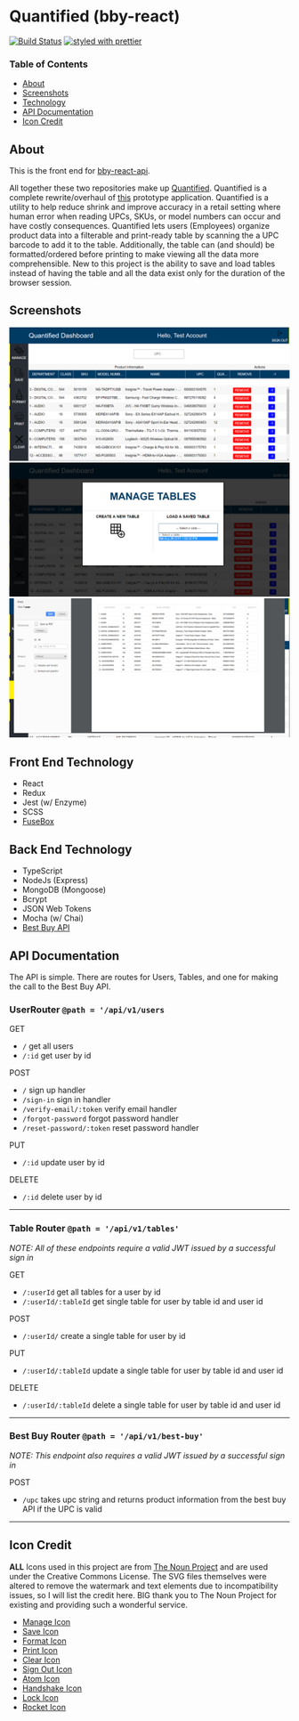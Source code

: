 # Quantified (bby-react)

[![Build Status](https://travis-ci.org/chrstntdd/bby-react.svg?branch=master)](https://travis-ci.org/chrstntdd/bby-react)
[![styled with prettier](https://img.shields.io/badge/styled_with-prettier-ff69b4.svg)](https://github.com/prettier/prettier)

### Table of Contents
+ [About](#about)
+ [Screenshots](#screenshots)
+ [Technology](#front-end-technology)
+ [API Documentation](#api-documentation)
+ [Icon Credit](#icon-credit)



## About
This is the front end for [bby-react-api](https://github.com/chrstntdd/bby-react-api).

All together these two repositories make up [Quantified](https://developer-madeline-27128.netlify.com/).
Quantified is a complete rewrite/overhaul of [this](https://github.com/chrstntdd/bby-app) prototype application. Quantified is a utility to help reduce shrink and improve accuracy in a retail setting where human error when reading UPCs, SKUs, or model numbers can occur and have costly consequences. Quantified lets users (Employees) organize product data into a filterable and print-ready table by scanning the a UPC barcode to add it to the table. Additionally, the table can (and should) be formatted/ordered before printing to make viewing all the data more comprehensible. New to this project is the ability to save and load tables instead of having the table and all the data exist only for the duration of the browser session. 


## Screenshots

![alt text](./config/screens/q1-ss.png "Main view")
![alt text](./config/screens/q2-ss.png "Manage view")
![alt text](./config/screens/q3-ss.png "Formatted print preview")



## Front End Technology
+ React
+ Redux
+ Jest (w/ Enzyme)
+ SCSS
+ [FuseBox](https://github.com/fuse-box/fuse-box)

## Back End Technology

+ TypeScript
+ NodeJs (Express)
+ MongoDB (Mongoose)
+ Bcrypt
+ JSON Web Tokens
+ Mocha (w/ Chai)
+ [Best Buy API ](https://github.com/BestBuyAPIs/bestbuy-sdk-js)

## API Documentation

The API is simple. There are routes for Users, Tables, and one for making the call to the Best Buy API.

### UserRouter `@path = '/api/v1/users`
GET
+ `/` get all users
+ `/:id` get user by id

POST
+ `/` sign up handler
+ `/sign-in` sign in handler
+ `/verify-email/:token` verify email handler
+ `/forgot-password` forgot password handler
+ `/reset-password/:token` reset password handler

PUT
+ `/:id` update user by id

DELETE
+ `/:id` delete user by id

---


### Table Router `@path = '/api/v1/tables'`
*NOTE: All of these endpoints require a valid JWT issued by a successful sign in*

GET
+ `/:userId` get all tables for a user by id
+ `/:userId/:tableId` get single table for user by table id and user id

POST
+ `/:userId/` create a single table for user by id

PUT
+ `/:userId/:tableId` update a single table for user by table id and user id

DELETE
+ `/:userId/:tableId` delete a single table for user by table id and user id

---

### Best Buy Router `@path = '/api/v1/best-buy'`
*NOTE: This endpoint also requires a valid JWT issued by a successful sign in*

POST
+ `/upc` takes upc string and returns product information from the best buy API if the UPC is valid

---

## Icon Credit

**ALL** Icons used in this project are from [The Noun Project](https://thenounproject.com/) and are used under the Creative Commons License. The SVG files themselves were altered to remove the watermark and text elements due to incompatibility issues, so I will list the credit here. BIG thank you to The Noun Project for existing and providing such a wonderful service.

+ [Manage Icon](https://thenounproject.com/search/?q=manage&i=1082747)
+ [Save Icon](https://thenounproject.com/DewDrops/)
+ [Format Icon](https://thenounproject.com/search/?q=clean%20brush&i=796398)
+ [Print Icon](https://thenounproject.com/search/?q=print&i=772280)
+ [Clear Icon](https://thenounproject.com/search/?q=X&i=926276)
+ [Sign Out Icon](https://thenounproject.com/search/?q=logout&i=1155291)
+ [Atom Icon](https://thenounproject.com/search/?q=atom&i=1093501)
+ [Handshake Icon](https://thenounproject.com/search/?q=handshake&i=1007187)
+ [Lock Icon](https://thenounproject.com/search/?q=Lock%20check&i=821171)
+ [Rocket Icon](https://thenounproject.com/search/?q=Rocket%20ship&i=658468)